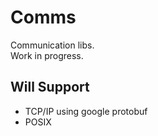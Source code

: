 # Comms
Communication libs.   
Work in progress.   

## Will Support
* TCP/IP using google protobuf
* POSIX
